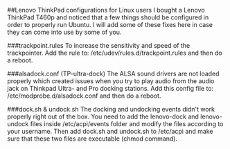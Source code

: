##Lenovo ThinkPad configurations for Linux users
I bought a Lenovo ThinkPad T460p and noticed that a few things should be configured in order to properly run Ubuntu. I will add some of these fixes here in case they can come into use by some of you.

###trackpoint.rules
To increase the sensitivity and speed of the trackpointer. Add the rule to: /etc/udev/rules.d/trackpoint.rules and then do a reboot.

###alsadock.conf (TP-ultra-dock)
The ALSA sound drivers are not loaded properly which created issues when you try to play audio from the audio jack on Thinkpad Ultra- and Pro docking stations. Add this config file to: /etc/modprobe.d/alsadock.conf and then do a reboot.

###dock.sh & undock.sh
The docking and undocking events didn't work properly right out of the box. You need to add the lenovo-dock and lenovo-undock files inside /etc/acpi/events folder and modify the files according to your username. Then add dock.sh and undock.sh to /etc/acpi and make sure that these two files are executable (chmod command).
